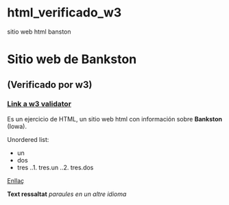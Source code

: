 # html_verificado_w3
sitio web html banston

# Sitio web de Bankston
## (Verificado por w3)
### [Link a w3 validator](validator.w3.org)

Es un ejercicio de HTML, un sitio web html con información sobre **Bankston** (Iowa).

Unordered list:
* un
* dos
* tres
..1. tres.un
..2. tres.dos

[Enllaç](http://www.google.com)

**Text ressaltat**
*paraules en un altre idioma* 
